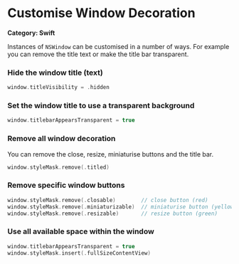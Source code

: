 # Customise Window Decoration

__Category: Swift__

Instances of `NSWindow` can be customised in a number of ways. For example you can remove the title text or make the title bar transparent.

### Hide the window title (text)

```swift
window.titleVisibility = .hidden
```

### Set the window title to use a transparent background

```swift
window.titlebarAppearsTransparent = true
```

### Remove all window decoration

You can remove the close, resize, miniaturise buttons and the title bar.

```swift
window.styleMask.remove(.titled)
```

### Remove specific window buttons

```swift
window.styleMask.remove(.closable)        // close button (red)
window.styleMask.remove(.miniaturizable)  // miniaturise button (yellow)
window.styleMask.remove(.resizable)       // resize button (green)
```

### Use all available space within the window

```swift
window.titlebarAppearsTransparent = true
window.styleMask.insert(.fullSizeContentView)
```
